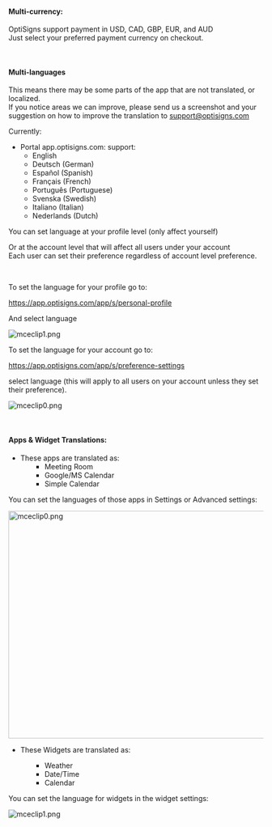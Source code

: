 <h4 id="h_01HQ05S6R7YP9RH8DHZJRT31EC"><strong>Multi-currency:</strong></h4>
<p>OptiSigns support payment in USD, CAD, GBP, EUR, and AUD<br>Just select your preferred payment currency on checkout.</p>
<p> </p>
<h4 id="h_01HQ05S6R8SRV2QY11ZD6ED1W0"><strong>Multi-languages</strong></h4>
<p>This means there may be some parts of the app that are not translated, or localized.<br>If you notice areas we can improve, please send us a screenshot and your suggestion on how to improve the translation to <a href="mailto:support@optisigns.com">support@optisigns.com</a></p>
<p>Currently:</p>
<ul>
<li>Portal app.optisigns.com: support:
<ul>
<li>English</li>
<li>Deutsch (German)</li>
<li>Español (Spanish)</li>
<li>Français (French)</li>
<li>Português (Portuguese)</li>
<li>Svenska (Swedish)</li>
<li>Italiano (Italian)</li>
<li>Nederlands (Dutch)</li>
</ul>
</li>
</ul>
<p>You can set language at your profile level (only affect yourself)</p>
<p>Or at the account level that will affect all users under your account<br>Each user can set their preference regardless of account level preference.</p>
<p> </p>
<p>To set the language for your profile go to:</p>
<p><a href="https://app.optisigns.com/app/s/personal-profile">https://app.optisigns.com/app/s/personal-profile</a></p>
<p>And select language</p>
<p><img src="https://support.optisigns.com/hc/article_attachments/4411743970195" alt="mceclip1.png"></p>
<p>To set the language for your account go to:</p>
<p><a href="https://app.optisigns.com/app/s/preference-settings">https://app.optisigns.com/app/s/preference-settings</a></p>
<p>select language (this will apply to all users on your account unless they set their preference).</p>
<p><img src="https://support.optisigns.com/hc/article_attachments/4411796296979" alt="mceclip0.png"></p>
<p> </p>
<h4 id="h_01HQ05S6R8GJJ1DKRH0WQ76V3Q"><strong>Apps &amp; Widget Translations:</strong></h4>
<ul>
<li>These apps are translated as:
<ul>
<li style="list-style-type: none;">
<ul>
<li>Meeting Room</li>
<li>Google/MS Calendar</li>
<li>Simple Calendar</li>
</ul>
</li>
</ul>
</li>
</ul>
<p>You can set the languages of those apps in Settings or Advanced settings:</p>
<p><img src="https://support.optisigns.com/hc/article_attachments/4412931330195" alt="mceclip0.png" width="566" height="450"></p>
<ul>
<li>These Widgets are translated as:
<ul>
<ul>
<li>Weather</li>
<li>Date/Time</li>
<li>Calendar</li>
</ul>
</ul>
</li>
</ul>
<p>You can set the language for widgets in the widget settings:</p>
<p><img src="https://support.optisigns.com/hc/article_attachments/4412936874643" alt="mceclip1.png"></p>